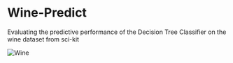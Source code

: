 # Wine-Predict
 Evaluating the predictive performance of the Decision Tree Classifier on the wine dataset from sci-kit

![Wine](https://user-images.githubusercontent.com/68755583/156459627-327f7e7e-7f2d-4c65-bc22-244f09323364.png)

